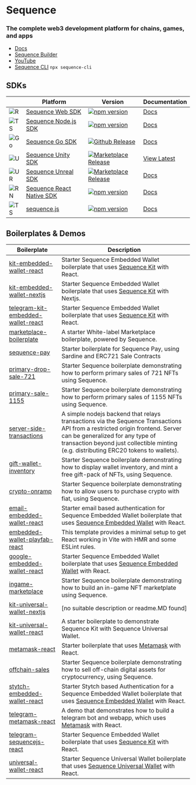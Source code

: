 # Sequence

### The complete web3 development platform for chains, games, and apps

- [Docs](https://docs.sequence.xyz)
- [Sequence Builder](https://sequence.build)
- [YouTube](https://www.youtube.com/@0xSequence)
- [Sequence CLI](https://github.com/0xsequence/sequence-cli) `npx sequence-cli`

## SDKs

| | Platform                                          | Version | Documentation | 
| ----- | --------------------------------------------------- | ---------- | ---- |
| ![R](https://skillicons.dev/icons?i=react) | [Sequence Web SDK](https://github.com/0xsequence/web-sdk/) | [![npm version](https://badge.fury.io/js/@0xsequence%2Fconnect.svg)](https://badge.fury.io/js/@0xsequence%2Fkit) | [Docs](https://docs.sequence.xyz/solutions/wallets/sequence-kit/overview) | 
| ![TS](https://skillicons.dev/icons?i=ts) | [Sequence Node.js SDK](https://github.com/0xsequence/sequence.js) | [![npm version](https://badge.fury.io/js/0xsequence.svg)](https://badge.fury.io/js/0xsequence) | [Docs](https://docs.sequence.xyz/sdk/typescript/guides/overview)   | 
| ![Go](https://skillicons.dev/icons?i=golang) | [Sequence Go SDK](https://github.com/0xsequence/go-sequence/) | [![Github Release](https://img.shields.io/github/v/release/0xsequence/go-sequence?label=github&color=4ec820)](https://github.com/0xsequence/go-sequence/releases) | [Docs](https://docs.sequence.xyz/sdk/go/overview) |
| ![U](https://skillicons.dev/icons?i=unity) | [Sequence Unity SDK](https://github.com/0xsequence/sequence-unity/) | [![Marketplace Release](https://img.shields.io/github/v/release/0xsequence/sequence-unity?label=plugin&color=4ec820)](https://assetstore.unity.com/packages/decentralization/infrastructure/sequence-sdk-for-unity-286847) | [View Latest](https://github.com/0xsequence/sequence-unity/releases/latest) | [Docs](https://docs.sequence.xyz/sdk/unity/overview) |
| ![UR](https://skillicons.dev/icons?i=unreal) | [Sequence Unreal SDK](https://github.com/0xsequence/sequence-unreal/) | [![Marketplace Release](https://img.shields.io/github/v/release/0xsequence/sequence-unreal?label=plugin&color=4ec820)](https://www.fab.com/listings/6a70ee67-f19c-489b-8419-f51762cdd7c6) | [Docs](https://docs.sequence.xyz/sdk/unreal/introduction) |
| ![RN](https://skillicons.dev/icons?i=react) | [Sequence React Native SDK](https://github.com/0xsequence/demo-waas-react-native) | [![npm version](https://badge.fury.io/js/0xsequence.svg)](https://badge.fury.io/js/0xsequence)| [Docs](https://docs.sequence.xyz/sdk/mobile) |
| ![TS](https://skillicons.dev/icons?i=ts) | [sequence.js](https://github.com/0xsequence/sequence.js) | [![npm version](https://badge.fury.io/js/0xsequence.svg)](https://badge.fury.io/js/0xsequence) | [Docs](https://docs.sequence.xyz/sdk/typescript/guides/overview)   | 

## Boilerplates & Demos

| Boilerplate | Description | 
| ----------- | ----------- |
| [kit-embedded-wallet-react](https://github.com/0xsequence-demos/kit-embedded-wallet-react-boilerplate) | Starter Sequence Embedded Wallet boilerplate that uses [Sequence Kit](https://github.com/0xsequence/kit) with React. |
| [kit-embedded-wallet-nextjs](https://github.com/0xsequence-demos/kit-embedded-wallet-nextjs-boilerplate) | Starter Sequence Embedded Wallet boilerplate that uses [Sequence Kit](https://github.com/0xsequence/kit) with Nextjs. |
| [telegram-kit-embedded-wallet-react](https://github.com/0xsequence-demos/telegram-kit-embedded-wallet-react-boilerplate) | Starter Sequence Embedded Wallet boilerplate that uses [Sequence Kit](https://github.com/0xsequence/kit) with React. |
| [marketplace-boilerplate](https://github.com/0xsequence-demos/marketplace-boilerplate) | A starter White-label Marketplace boilerplate, powered by Sequence. |
| [sequence-pay](https://github.com/0xsequence-demos/sequence-pay-boilerplate) | Starter boilerplate for Sequence Pay, using Sardine and ERC721 Sale Contracts |
| [primary-drop-sale-721](https://github.com/0xsequence-demos/primary-drop-sale-721-boilerplate) | Starter Sequence boilerplate demonstrating how to perform primary sales of 721 NFTs using Sequence. |
| [primary-sale-1155](https://github.com/0xsequence-demos/primary-sale-1155-boilerplate) | Starter Sequence boilerplate demonstrating how to perform primary sales of 1155 NFTs using Sequence. |
| [server-side-transactions](https://github.com/0xsequence-demos/server-side-transactions-boilerplate) | A simple nodejs backend that relays transactions via the Sequence Transactions API from a restricted origin frontend. Server can be generalized for any type of transaction beyond just collectible minting (e.g. distributing ERC20 tokens to wallets). |
| [gift-wallet-inventory](https://github.com/0xsequence-demos/gift-wallet-inventory-boilerplate) | Starter Sequence boilerplate demonstrating how to display wallet inventory, and mint a free gift-pack of NFTs, using Sequence. |
| [crypto-onramp](https://github.com/0xsequence-demos/crypto-onramp-boilerplate) | Starter Sequence boilerplate demonstrating how to allow users to purchase crypto with fiat, using Sequence. |
| [email-embedded-wallet-react](https://github.com/0xsequence-demos/email-embedded-wallet-react-boilerplate) | Starter email based authentication for Sequence Embedded Wallet boilerplate that uses [Sequence Embedded Wallet](https://docs.sequence.xyz/solutions/wallets/embedded-wallet/overview) with React. |
| [embedded-wallet-playfab-react](https://github.com/0xsequence-demos/embedded-wallet-playfab-react-boilerplate) | This template provides a minimal setup to get React working in Vite with HMR and some ESLint rules. |
| [google-embedded-wallet-react](https://github.com/0xsequence-demos/google-embedded-wallet-react-boilerplate) | Starter Sequence Embedded Wallet boilerplate that uses [Sequence Embedded Wallet](https://docs.sequence.xyz/solutions/wallets/embedded-wallet/overview) with React. |
| [ingame-marketplace](https://github.com/0xsequence-demos/ingame-marketplace-boilerplate) | Starter Sequence boilerplate demonstrating how to build an in-game NFT marketplate using Sequence. |
| [kit-universal-wallet-nextjs](https://github.com/0xsequence-demos/kit-universal-wallet-nextjs-boilerplate) | [no suitable description or readme.MD found] |
| [kit-universal-wallet-react](https://github.com/0xsequence-demos/kit-universal-wallet-react-boilerplate) | A starter boilerplate to demonstrate Sequence Kit with Sequence Universal Wallet. |
| [metamask-react](https://github.com/0xsequence-demos/metamask-react-boilerplate) | Starter boilerplate that uses [Metamask](https://metamask.io) with React. |
| [offchain-sales](https://github.com/0xsequence-demos/offchain-sales-boilerplate) | Starter Sequence boilerplate demonstrating how to sell off-chain digital assets for cryptocurrency, using Sequence. |
| [stytch-embedded-wallet-react](https://github.com/0xsequence-demos/stytch-embedded-wallet-react-boilerplate) | Starter Stytch based Authentication for a Sequence Embedded Wallet boilerplate that uses [Sequence Embedded Wallet](https://docs.sequence.xyz/solutions/wallets/embedded-wallet/overview) with React. |
| [telegram-metamask-react](https://github.com/0xsequence-demos/telegram-metamask-react-boilerplate) | A demo that demonstrates how to build a telegram bot and webapp, which uses [Metamask](https://metamask.io) with React. |
| [telegram-sequencejs-react](https://github.com/0xsequence-demos/telegram-sequencejs-react-boilerplate) | Starter Sequence Embedded Wallet boilerplate that uses [Sequence Kit](https://github.com/0xsequence/kit) with React. |
| [universal-wallet-react](https://github.com/0xsequence-demos/universal-wallet-react-boilerplate) | Starter Sequence Universal Wallet boilerplate that uses [Sequence Universal Wallet](https://docs.sequence.xyz/solutions/wallets/universal-wallet/overview) with React. |
